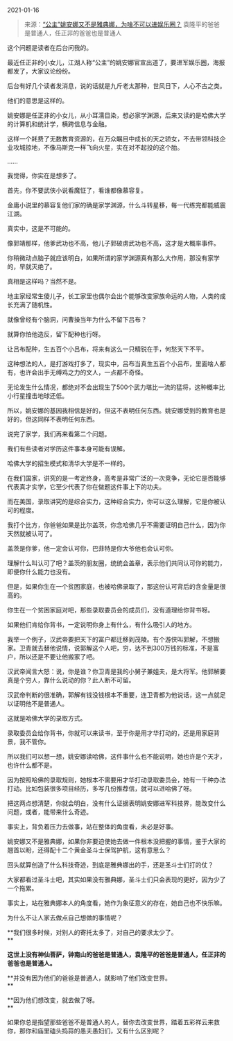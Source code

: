 2021-01-16

> 来源：[“公主”姚安娜又不是雅典娜，为啥不可以进娱乐圈？](http://mp.weixin.qq.com/s?__biz=MzU3NDc5Nzc0NQ==&mid=2247498638&idx=1&sn=7b3981383d53ed7ca59e4e8012173b71&chksm=fd2e5950ca59d046677ac8e126630cbaa2cbdf3f5e90d932126d957ea937199823cf7f6b0ee4&scene=27#wechat_redirect)
> 袁隆平的爸爸是普通人，任正非的爸爸也是普通人

这个问题是读者在后台问我的。  

  

最近任正非的小女儿，江湖人称“公主”的姚安娜官宣出道了，要进军娱乐圈，海报都发了，大家议论纷纷。

  

后台有好几个读者发消息，说的话就是九斤老太那种，世风日下，人心不古之类。

  

他们的意思是这样的。  

  

姚安娜是任正非的小女儿，从小耳濡目染，想必家学渊源，后来又读的是哈佛大学的计算机和统计学，横跨信息与金融。

  

这样一个耗费了无数教育资源的，在万众瞩目中成长的天之骄女，不去带领科技企业攻城掠地，不像马斯克一样飞向火星，实在对不起投的这个胎。

  

......

  

我觉得，你实在是想多了。  

  

首先，你不要武侠小说看魔怔了，看谁都像慕容复。

  

金庸小说里的慕容复他们家的确是家学渊源，什么斗转星移，每一代练完都能威震江湖。

  

真实中，这是不可能的。

  

像郭靖那样，他爹武功也不高，他儿子郭破虏武功也不高，这才是大概率事件。

  

你稍微动点脑子就应该明白，如果所谓的家学渊源真有那么大作用，那没有家学的，早就灭绝了。  

  

真相是这样吗？当然不是。

  

地主家经常生傻儿子，长工家里也偶尔会出个能够改变家族命运的人物，人类的成长充满了随机性。

  

就像曾经有个脑洞，问曹操当年为什么不留下吕布？

  

就算你怕他造反，留下配种也行呀。

  

让吕布配种，生五百个小吕布，将来有这么一只精锐在手，何愁天下不平。

  

这种想法的人，是打游戏打多了，现实中，吕布当真生五百个小吕布，里面啥人都有，也许会出手无缚鸡之力的文人，一点都不奇怪。

  

无论发生什么情况，都绝对不会出现生了500个武力堪比一流的猛将，这种概率比小行星撞击地球还低。

  

所以，姚安娜的基因我相信是好的，但这不表明任何东西。姚安娜受到的教育也是好的，但这同样不表明任何东西。

  

说完了家学，我们再来看第二个问题。

  

我们有些读者对学历这件事本身可能有误解。

  

哈佛大学的招生模式和清华大学是不一样的。  

  

在我们国家，讲究的是一考定终身，高考是非常广泛的一次竞争，无论它是否能够代表真才实学，它至少代表了你在做题这件事上下的功夫。

  

而在美国，录取讲究的是综合实力，这种综合实力，你可以这么理解，它是你被认可的程度。

  

我打个比方，你爸爸如果是比尔盖茨，你念哈佛几乎不需要证明自己什么，因为你天然就被认可了。

  

盖茨是你爹，他一定会认可你，巴菲特是你大爷他也会认可你。

  

理解什么叫认可了吧？盖茨的朋友圈，统统会盖章，表示他们共同认可你的能力，即便你什么能力也没有。

  

但是，如果你生在一个贫困家庭，也被哈佛录取了，那这份认可背后的含金量是很高的。

  

你生在一个贫困家庭对吧，那些录取委员会的成员们，没有道理给你背书呀。

  

如果他们肯给你背书，一定说明你身上有什么，有什么吸引人的地方。

  

我举一个例子，汉武帝要把天下的富户都迁移到茂陵。有个游侠叫郭解，不想搬家。卫青就去替他说情，说郭解这个人吧，穷，达不到300万钱的标准，不是富户，所以还是不要让他搬家了吧。

  

汉武帝闻言大怒：说，你是谁？你卫青是我的小舅子兼姐夫，是大将军。他郭解要真是个穷人，靠什么说动的你？此人断不可留。

  

汉武帝判断的很准确，郭解有钱没钱根本不重要，连卫青都为他说话，这一点就足以证明他不是普通人。

  

这就是哈佛大学的录取方式。  

  

录取委员会给你背书，你就可以来读书，至于你是用才华打动的，还是用家庭背景，我不管你。

  

所以我们可以想一想，姚安娜读哈佛，这件事什么也不能说明，她也许是个天才，也许什么都不是。  

  

因为按照哈佛的录取规则，她根本不需要用才华打动录取委员会，她有一千种办法打动。比如包装很多项目经历，多写几份推荐信，就可以进哈佛了呀。

  

把这两点想清楚，你就会明白，没有什么证据表明姚安娜进军科技界，能改变什么问题，或者，能带来什么奇迹。  

  

事实上，背负着压力去做事，站在整体的角度看，未必是好事。

  

姚安娜又不是雅典娜，如果你非要迫使她去做一件根本没把握的事情，鉴于大家的翘首以盼，还得配十二个黄金圣斗士保驾护航，这有意思么？

  

回头就算创造了什么科技奇迹，到底是雅典娜出的手，还是圣斗士们打的仗？

  

大家都看过圣斗士吧，其实如果没有雅典娜，圣斗士们只会表现的更好，因为少了一个拖累。

  

事实上，站在雅典娜本人的角度看，她作为象征意义的存在，她自己也不快乐嘛。

  

为什么不让人家去做点自己想做的事情呢？

  

 **我们很多时候，对别人的寄托太多了，对自己的要求太少了。  
**

  

 **这世上没有神仙菩萨，钟南山的爸爸是普通人，袁隆平的爸爸是普通人，任正非的爸爸也是普通人。**

  

 **并没有因为他们的爸爸是普通人，就影响了他们改变世界。  
**

  

 **因为他们想改变，就去做了呀。  
**

  

如果你总是指望那些爸爸不是普通人的人，替你去改变世界，踏着五彩祥云来救你，那你和庙里磕头捣蒜的愚夫愚妇们，又有什么区别呢？

